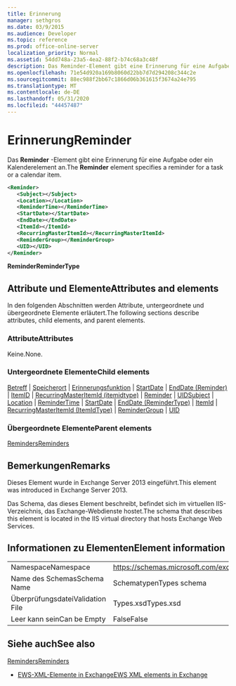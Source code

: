 ```yaml
---
title: Erinnerung
manager: sethgros
ms.date: 03/9/2015
ms.audience: Developer
ms.topic: reference
ms.prod: office-online-server
localization_priority: Normal
ms.assetid: 54dd748a-23a5-4ea2-88f2-b74c68a3c48f
description: Das Reminder-Element gibt eine Erinnerung für eine Aufgabe oder ein Kalenderelement an.
ms.openlocfilehash: 71e54d920a169b8060d22bb7d7d294208c344c2e
ms.sourcegitcommit: 88ec988f2bb67c1866d06b361615f3674a24e795
ms.translationtype: MT
ms.contentlocale: de-DE
ms.lasthandoff: 05/31/2020
ms.locfileid: "44457487"
---
```

# <a name="reminder"></a><span data-ttu-id="fb211-103">Erinnerung</span><span class="sxs-lookup"><span data-stu-id="fb211-103">Reminder</span></span>

<span data-ttu-id="fb211-104">Das **Reminder** -Element gibt eine Erinnerung für eine Aufgabe oder ein Kalenderelement an.</span><span class="sxs-lookup"><span data-stu-id="fb211-104">The **Reminder** element specifies a reminder for a task or a calendar item.</span></span> 
  
```XML
<Reminder>
   <Subject></Subject>
   <Location></Location>
   <ReminderTime></ReminderTime>
   <StartDate></StartDate>
   <EndDate></EndDate>
   <ItemId></ItemId>
   <RecurringMasterItemId></RecurringMasterItemId>
   <ReminderGroup></ReminderGroup>
   <UID></UID>
</Reminder>

```

 <span data-ttu-id="fb211-105">**Reminder**</span><span class="sxs-lookup"><span data-stu-id="fb211-105">**ReminderType**</span></span>
## <a name="attributes-and-elements"></a><span data-ttu-id="fb211-106">Attribute und Elemente</span><span class="sxs-lookup"><span data-stu-id="fb211-106">Attributes and elements</span></span>

<span data-ttu-id="fb211-107">In den folgenden Abschnitten werden Attribute, untergeordnete und übergeordnete Elemente erläutert.</span><span class="sxs-lookup"><span data-stu-id="fb211-107">The following sections describe attributes, child elements, and parent elements.</span></span>
  
### <a name="attributes"></a><span data-ttu-id="fb211-108">Attribute</span><span class="sxs-lookup"><span data-stu-id="fb211-108">Attributes</span></span>

<span data-ttu-id="fb211-109">Keine.</span><span class="sxs-lookup"><span data-stu-id="fb211-109">None.</span></span>
  
### <a name="child-elements"></a><span data-ttu-id="fb211-110">Untergeordnete Elemente</span><span class="sxs-lookup"><span data-stu-id="fb211-110">Child elements</span></span>

<span data-ttu-id="fb211-111">[Betreff](subject.md)  |  [Speicherort](location.md)  |  [Erinnerungsfunktion](remindertime.md)  |  [StartDate](startdate.md)  |  [EndDate (Reminder)](enddate-remindertype.md)  |  [ItemID](itemid.md)  |  [RecurringMasterItemId (itemidtype)](recurringmasteritemid-itemidtype.md)  |  [Reminder](remindergroup.md)  |  [UID](uid.md)</span><span class="sxs-lookup"><span data-stu-id="fb211-111">[Subject](subject.md) | [Location](location.md) | [ReminderTime](remindertime.md) | [StartDate](startdate.md) | [EndDate (ReminderType)](enddate-remindertype.md) | [ItemId](itemid.md) | [RecurringMasterItemId (ItemIdType)](recurringmasteritemid-itemidtype.md) | [ReminderGroup](remindergroup.md) | [UID](uid.md)</span></span>
  
### <a name="parent-elements"></a><span data-ttu-id="fb211-112">Übergeordnete Elemente</span><span class="sxs-lookup"><span data-stu-id="fb211-112">Parent elements</span></span>

[<span data-ttu-id="fb211-113">Reminders</span><span class="sxs-lookup"><span data-stu-id="fb211-113">Reminders</span></span>](reminders.md)
  
## <a name="remarks"></a><span data-ttu-id="fb211-114">Bemerkungen</span><span class="sxs-lookup"><span data-stu-id="fb211-114">Remarks</span></span>

<span data-ttu-id="fb211-115">Dieses Element wurde in Exchange Server 2013 eingeführt.</span><span class="sxs-lookup"><span data-stu-id="fb211-115">This element was introduced in Exchange Server 2013.</span></span>
  
<span data-ttu-id="fb211-116">Das Schema, das dieses Element beschreibt, befindet sich im virtuellen IIS-Verzeichnis, das Exchange-Webdienste hostet.</span><span class="sxs-lookup"><span data-stu-id="fb211-116">The schema that describes this element is located in the IIS virtual directory that hosts Exchange Web Services.</span></span>
  
## <a name="element-information"></a><span data-ttu-id="fb211-117">Informationen zu Elementen</span><span class="sxs-lookup"><span data-stu-id="fb211-117">Element information</span></span>

|||
|:-----|:-----|
|<span data-ttu-id="fb211-118">Namespace</span><span class="sxs-lookup"><span data-stu-id="fb211-118">Namespace</span></span>  <br/> |https://schemas.microsoft.com/exchange/services/2006/types  <br/> |
|<span data-ttu-id="fb211-119">Name des Schemas</span><span class="sxs-lookup"><span data-stu-id="fb211-119">Schema Name</span></span>  <br/> |<span data-ttu-id="fb211-120">Schematypen</span><span class="sxs-lookup"><span data-stu-id="fb211-120">Types schema</span></span>  <br/> |
|<span data-ttu-id="fb211-121">Überprüfungsdatei</span><span class="sxs-lookup"><span data-stu-id="fb211-121">Validation File</span></span>  <br/> |<span data-ttu-id="fb211-122">Types.xsd</span><span class="sxs-lookup"><span data-stu-id="fb211-122">Types.xsd</span></span>  <br/> |
|<span data-ttu-id="fb211-123">Leer kann sein</span><span class="sxs-lookup"><span data-stu-id="fb211-123">Can be Empty</span></span>  <br/> |<span data-ttu-id="fb211-124">False</span><span class="sxs-lookup"><span data-stu-id="fb211-124">False</span></span>  <br/> |
   
## <a name="see-also"></a><span data-ttu-id="fb211-125">Siehe auch</span><span class="sxs-lookup"><span data-stu-id="fb211-125">See also</span></span>



[<span data-ttu-id="fb211-126">Reminders</span><span class="sxs-lookup"><span data-stu-id="fb211-126">Reminders</span></span>](reminders.md)


- [<span data-ttu-id="fb211-127">EWS-XML-Elemente in Exchange</span><span class="sxs-lookup"><span data-stu-id="fb211-127">EWS XML elements in Exchange</span></span>](ews-xml-elements-in-exchange.md)

